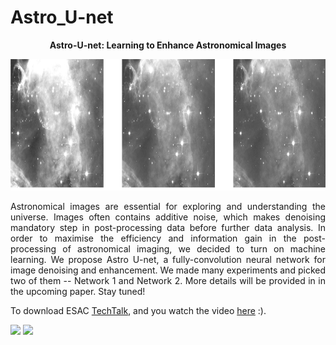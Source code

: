 # Astro_U-net
<p align="center"> <b>  Astro-U-net:  Learning to Enhance Astronomical Images </b> </p>
<p align="center"><img src="img.png" height="210px"></p>

<p style="text-align:justify"> Astronomical images are essential for exploring and understanding the universe. Images often contains additive noise, which makes denoising mandatory step in post-processing data before further data analysis.  In order to maximise the efficiency and information gain in the post-processing of astronomical imaging, we decided to turn on machine learning. We propose Astro U-net, a fully-convolution neural network for image denoising and enhancement. We made many experiments and picked two of them -- Network 1 and Network 2. More details will be provided in in the upcoming paper. Stay tuned! </p>

To download ESAC <a href="https://drive.google.com/open?id=1e3UDiB3-bFVii3w1edP-BOk6Ei5qy5sD">TechTalk</a>, and you watch the video <a href='https://www.youtube.com/watch?v=QpjQ6Lu0GZ4&feature=youtu.be'>here</a> :).

<p float="center">
  <img src="network1/network1.gif" width="430"/>
  <img src="network2/network2.gif" width="430"/> 
</p>
